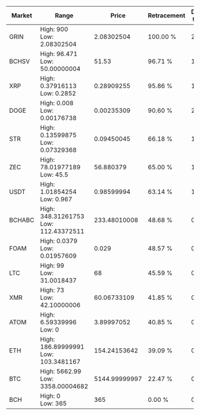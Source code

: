 | Market | Range | Price| Retracement | Doubles to 50% |
| --- | --- | --- | --- | --- |
| GRIN | High: 900<br />Low: 2.08302504 | 2.08302504 | 100.00 % | 216.53 |
| BCHSV | High: 96.471<br />Low: 50.00000004 | 51.53 | 96.71 % | 1.42 |
| XRP | High: 0.37916113<br />Low: 0.2852 | 0.28909255 | 95.86 % | 1.15 |
| DOGE | High: 0.008<br />Low: 0.00176738 | 0.00235309 | 90.60 % | 2.08 |
| STR | High: 0.13599875<br />Low: 0.07329368 | 0.09450045 | 66.18 % | 1.11 |
| ZEC | High: 78.01977189<br />Low: 45.5 | 56.880379 | 65.00 % | 1.09 |
| USDT | High: 1.01854254<br />Low: 0.967 | 0.98599994 | 63.14 % | 1.01 |
| BCHABC | High: 348.31261753<br />Low: 112.43372511 | 233.48010008 | 48.68 % | 0.00 |
| FOAM | High: 0.0379<br />Low: 0.01957609 | 0.029 | 48.57 % | 0.00 |
| LTC | High: 99<br />Low: 31.0018437 | 68 | 45.59 % | 0.00 |
| XMR | High: 73<br />Low: 42.10000006 | 60.06733109 | 41.85 % | 0.00 |
| ATOM | High: 6.59339996<br />Low: 0 | 3.89997052 | 40.85 % | 0.00 |
| ETH | High: 186.89999991<br />Low: 103.3481167 | 154.24153642 | 39.09 % | 0.00 |
| BTC | High: 5662.99<br />Low: 3358.00004682 | 5144.99999997 | 22.47 % | 0.00 |
| BCH | High: 0<br />Low: 365 | 365 | 0.00 % | 0.00 |
